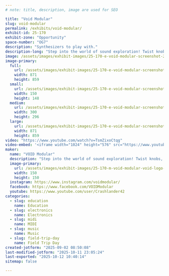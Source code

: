 ```yaml
---
# note: title, description, image are used for SEO

title: "Void Modular"
slug: void-modular
permalink: /exhibits/void-modular/
exhibit-id: 25-170
exhibit-zone: "Opportunity"
space-number: "OG7"
description: "Synthesizers to play with."
description-long: "Step into the world of sound exploration! Twist knobs, patch wires, and uncover the strange and wonderful voices of modular synthesizers. Whether you’re curious about how synths work, love experimenting with noise, or just want to play, come make some unexpected music with us."
image: /assets/images/exhibit-images/25-170-e-void-modular-screenshot-2025-09-02-084653-300x296.jpg
image-primary: 
  full:
    url: /assets/images/exhibit-images/25-170-e-void-modular-screenshot-2025-09-02-084653-full.jpg
    width: 871
    height: 859
  small:
    url: /assets/images/exhibit-images/25-170-e-void-modular-screenshot-2025-09-02-084653-150x148.jpg
    width: 150
    height: 148
  medium:
    url: /assets/images/exhibit-images/25-170-e-void-modular-screenshot-2025-09-02-084653-300x296.jpg
    width: 300
    height: 296
  large:
    url: /assets/images/exhibit-images/25-170-e-void-modular-screenshot-2025-09-02-084653-871x859.jpg
    width: 871
    height: 859
video: "https://www.youtube.com/watch?v=TsmZixoCtqg"
video-embed: '<iframe width="1024" height="576" src="https://www.youtube.com/embed/TsmZixoCtqg?feature=oembed" frameborder="0" allow="accelerometer; autoplay; clipboard-write; encrypted-media; gyroscope; picture-in-picture; web-share" referrerpolicy="strict-origin-when-cross-origin" allowfullscreen title="VOID Modular Gravitational Waves Demo"></iframe>'
maker: 
  name: "VOID Modular"
  description: "Step into the world of sound exploration! Twist knobs, patch wires, and uncover the strange and wonderful voices of modular synthesizers. Whether you’re curious about how synths work, love experimenting with noise, or just want to play, come make some unexpected music with us."
  image-primary:
    url: /assets/images/exhibit-images/25-170-m-void-modular-void-logo-300x300.jpg
    width: 150
    height: 150
  instagram: https://www.instagram.com/voidmodular/
  facebook: https://www.facebook.com/VOIDModular
  youtube: https://www.youtube.com/user/Crashlander42
categories: 
  - slug: education
    name: Education
  - slug: electronics
    name: Electronics
  - slug: midi
    name: MIDI
  - slug: music
    name: Music
  - slug: field-trip-day
    name: Field Trip Day
created-jotform: "2025-09-02 08:50:08"
last-modified-jotform: "2025-10-11 23:05:24"
last-exported: "2025-10-12 10:40:14"
sitemap: false

---
```

